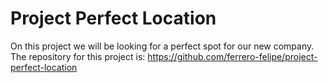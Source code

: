 # Project Perfect Location

On this project we will be looking for a perfect spot for our new company.
The repository for this project is:
https://github.com/ferrero-felipe/project-perfect-location
